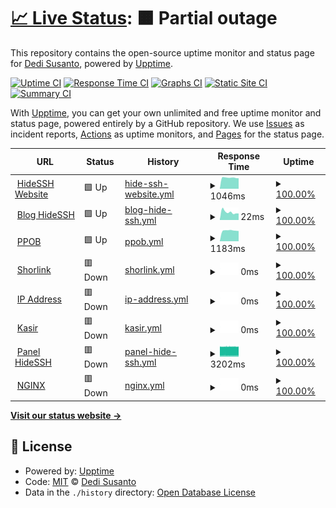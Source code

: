 # [📈 Live Status](https://status.hidessh.com): <!--live status--> **🟧 Partial outage**

This repository contains the open-source uptime monitor and status page for [Dedi Susanto](sshcdn.com), powered by [Upptime](https://github.com/upptime/upptime).

[![Uptime CI](https://github.com/4rukadi/hidessh-web/workflows/Uptime%20CI/badge.svg)](https://github.com/4rukadi/hidessh-web/actions?query=workflow%3A%22Uptime+CI%22)
[![Response Time CI](https://github.com/4rukadi/hidessh-web/workflows/Response%20Time%20CI/badge.svg)](https://github.com/4rukadi/hidessh-web/actions?query=workflow%3A%22Response+Time+CI%22)
[![Graphs CI](https://github.com/4rukadi/hidessh-web/workflows/Graphs%20CI/badge.svg)](https://github.com/4rukadi/hidessh-web/actions?query=workflow%3A%22Graphs+CI%22)
[![Static Site CI](https://github.com/4rukadi/hidessh-web/workflows/Static%20Site%20CI/badge.svg)](https://github.com/4rukadi/hidessh-web/actions?query=workflow%3A%22Static+Site+CI%22)
[![Summary CI](https://github.com/4rukadi/hidessh-web/workflows/Summary%20CI/badge.svg)](https://github.com/4rukadi/hidessh-web/actions?query=workflow%3A%22Summary+CI%22)

With [Upptime](https://upptime.js.org), you can get your own unlimited and free uptime monitor and status page, powered entirely by a GitHub repository. We use [Issues](https://github.com/4rukadi/hidessh-web/issues) as incident reports, [Actions](https://github.com/4rukadi/hidessh-web/actions) as uptime monitors, and [Pages](https://status.hidessh.com) for the status page.

<!--start: status pages-->
<!-- This summary is generated by Upptime (https://github.com/upptime/upptime) -->
<!-- Do not edit this manually, your changes will be overwritten -->
<!-- prettier-ignore -->
| URL | Status | History | Response Time | Uptime |
| --- | ------ | ------- | ------------- | ------ |
| <img alt="" src="https://ej538573utp.exactdn.com/blog/wp-content/uploads/2022/11/hpc1FS8JlOINe59NamnPtIXgkWXxG1039sKp8uGG.png" height="13"> [HideSSH Website](https://hidessh.com/) | 🟩 Up | [hide-ssh-website.yml](https://github.com/4rukadi/hidessh-web/commits/HEAD/history/hide-ssh-website.yml) | <details><summary><img alt="Response time graph" src="./graphs/hide-ssh-website/response-time-week.png" height="20"> 1046ms</summary><br><a href="https://ping.hidessh.com/history/hide-ssh-website"><img alt="Response time 1704" src="https://img.shields.io/endpoint?url=https%3A%2F%2Fraw.githubusercontent.com%2F4rukadi%2Fhidessh-web%2FHEAD%2Fapi%2Fhide-ssh-website%2Fresponse-time.json"></a><br><a href="https://ping.hidessh.com/history/hide-ssh-website"><img alt="24-hour response time 994" src="https://img.shields.io/endpoint?url=https%3A%2F%2Fraw.githubusercontent.com%2F4rukadi%2Fhidessh-web%2FHEAD%2Fapi%2Fhide-ssh-website%2Fresponse-time-day.json"></a><br><a href="https://ping.hidessh.com/history/hide-ssh-website"><img alt="7-day response time 1046" src="https://img.shields.io/endpoint?url=https%3A%2F%2Fraw.githubusercontent.com%2F4rukadi%2Fhidessh-web%2FHEAD%2Fapi%2Fhide-ssh-website%2Fresponse-time-week.json"></a><br><a href="https://ping.hidessh.com/history/hide-ssh-website"><img alt="30-day response time 1311" src="https://img.shields.io/endpoint?url=https%3A%2F%2Fraw.githubusercontent.com%2F4rukadi%2Fhidessh-web%2FHEAD%2Fapi%2Fhide-ssh-website%2Fresponse-time-month.json"></a><br><a href="https://ping.hidessh.com/history/hide-ssh-website"><img alt="1-year response time 1754" src="https://img.shields.io/endpoint?url=https%3A%2F%2Fraw.githubusercontent.com%2F4rukadi%2Fhidessh-web%2FHEAD%2Fapi%2Fhide-ssh-website%2Fresponse-time-year.json"></a></details> | <details><summary><a href="https://ping.hidessh.com/history/hide-ssh-website">100.00%</a></summary><a href="https://ping.hidessh.com/history/hide-ssh-website"><img alt="All-time uptime 100.00%" src="https://img.shields.io/endpoint?url=https%3A%2F%2Fraw.githubusercontent.com%2F4rukadi%2Fhidessh-web%2FHEAD%2Fapi%2Fhide-ssh-website%2Fuptime.json"></a><br><a href="https://ping.hidessh.com/history/hide-ssh-website"><img alt="24-hour uptime 100.00%" src="https://img.shields.io/endpoint?url=https%3A%2F%2Fraw.githubusercontent.com%2F4rukadi%2Fhidessh-web%2FHEAD%2Fapi%2Fhide-ssh-website%2Fuptime-day.json"></a><br><a href="https://ping.hidessh.com/history/hide-ssh-website"><img alt="7-day uptime 100.00%" src="https://img.shields.io/endpoint?url=https%3A%2F%2Fraw.githubusercontent.com%2F4rukadi%2Fhidessh-web%2FHEAD%2Fapi%2Fhide-ssh-website%2Fuptime-week.json"></a><br><a href="https://ping.hidessh.com/history/hide-ssh-website"><img alt="30-day uptime 100.00%" src="https://img.shields.io/endpoint?url=https%3A%2F%2Fraw.githubusercontent.com%2F4rukadi%2Fhidessh-web%2FHEAD%2Fapi%2Fhide-ssh-website%2Fuptime-month.json"></a><br><a href="https://ping.hidessh.com/history/hide-ssh-website"><img alt="1-year uptime 100.00%" src="https://img.shields.io/endpoint?url=https%3A%2F%2Fraw.githubusercontent.com%2F4rukadi%2Fhidessh-web%2FHEAD%2Fapi%2Fhide-ssh-website%2Fuptime-year.json"></a></details>
| <img alt="" src="https://ej538573utp.exactdn.com/blog/wp-content/uploads/2022/11/hpc1FS8JlOINe59NamnPtIXgkWXxG1039sKp8uGG.png" height="13"> [Blog HideSSH](https://hidessh.com/blog) | 🟩 Up | [blog-hide-ssh.yml](https://github.com/4rukadi/hidessh-web/commits/HEAD/history/blog-hide-ssh.yml) | <details><summary><img alt="Response time graph" src="./graphs/blog-hide-ssh/response-time-week.png" height="20"> 22ms</summary><br><a href="https://ping.hidessh.com/history/blog-hide-ssh"><img alt="Response time 1201" src="https://img.shields.io/endpoint?url=https%3A%2F%2Fraw.githubusercontent.com%2F4rukadi%2Fhidessh-web%2FHEAD%2Fapi%2Fblog-hide-ssh%2Fresponse-time.json"></a><br><a href="https://ping.hidessh.com/history/blog-hide-ssh"><img alt="24-hour response time 18" src="https://img.shields.io/endpoint?url=https%3A%2F%2Fraw.githubusercontent.com%2F4rukadi%2Fhidessh-web%2FHEAD%2Fapi%2Fblog-hide-ssh%2Fresponse-time-day.json"></a><br><a href="https://ping.hidessh.com/history/blog-hide-ssh"><img alt="7-day response time 22" src="https://img.shields.io/endpoint?url=https%3A%2F%2Fraw.githubusercontent.com%2F4rukadi%2Fhidessh-web%2FHEAD%2Fapi%2Fblog-hide-ssh%2Fresponse-time-week.json"></a><br><a href="https://ping.hidessh.com/history/blog-hide-ssh"><img alt="30-day response time 346" src="https://img.shields.io/endpoint?url=https%3A%2F%2Fraw.githubusercontent.com%2F4rukadi%2Fhidessh-web%2FHEAD%2Fapi%2Fblog-hide-ssh%2Fresponse-time-month.json"></a><br><a href="https://ping.hidessh.com/history/blog-hide-ssh"><img alt="1-year response time 1282" src="https://img.shields.io/endpoint?url=https%3A%2F%2Fraw.githubusercontent.com%2F4rukadi%2Fhidessh-web%2FHEAD%2Fapi%2Fblog-hide-ssh%2Fresponse-time-year.json"></a></details> | <details><summary><a href="https://ping.hidessh.com/history/blog-hide-ssh">100.00%</a></summary><a href="https://ping.hidessh.com/history/blog-hide-ssh"><img alt="All-time uptime 100.00%" src="https://img.shields.io/endpoint?url=https%3A%2F%2Fraw.githubusercontent.com%2F4rukadi%2Fhidessh-web%2FHEAD%2Fapi%2Fblog-hide-ssh%2Fuptime.json"></a><br><a href="https://ping.hidessh.com/history/blog-hide-ssh"><img alt="24-hour uptime 100.00%" src="https://img.shields.io/endpoint?url=https%3A%2F%2Fraw.githubusercontent.com%2F4rukadi%2Fhidessh-web%2FHEAD%2Fapi%2Fblog-hide-ssh%2Fuptime-day.json"></a><br><a href="https://ping.hidessh.com/history/blog-hide-ssh"><img alt="7-day uptime 100.00%" src="https://img.shields.io/endpoint?url=https%3A%2F%2Fraw.githubusercontent.com%2F4rukadi%2Fhidessh-web%2FHEAD%2Fapi%2Fblog-hide-ssh%2Fuptime-week.json"></a><br><a href="https://ping.hidessh.com/history/blog-hide-ssh"><img alt="30-day uptime 100.00%" src="https://img.shields.io/endpoint?url=https%3A%2F%2Fraw.githubusercontent.com%2F4rukadi%2Fhidessh-web%2FHEAD%2Fapi%2Fblog-hide-ssh%2Fuptime-month.json"></a><br><a href="https://ping.hidessh.com/history/blog-hide-ssh"><img alt="1-year uptime 100.00%" src="https://img.shields.io/endpoint?url=https%3A%2F%2Fraw.githubusercontent.com%2F4rukadi%2Fhidessh-web%2FHEAD%2Fapi%2Fblog-hide-ssh%2Fuptime-year.json"></a></details>
| <img alt="" src="https://ej538573utp.exactdn.com/blog/wp-content/uploads/2022/11/hpc1FS8JlOINe59NamnPtIXgkWXxG1039sKp8uGG.png" height="13"> [PPOB](https://ppob.hidessh.com) | 🟩 Up | [ppob.yml](https://github.com/4rukadi/hidessh-web/commits/HEAD/history/ppob.yml) | <details><summary><img alt="Response time graph" src="./graphs/ppob/response-time-week.png" height="20"> 1183ms</summary><br><a href="https://ping.hidessh.com/history/ppob"><img alt="Response time 1489" src="https://img.shields.io/endpoint?url=https%3A%2F%2Fraw.githubusercontent.com%2F4rukadi%2Fhidessh-web%2FHEAD%2Fapi%2Fppob%2Fresponse-time.json"></a><br><a href="https://ping.hidessh.com/history/ppob"><img alt="24-hour response time 1128" src="https://img.shields.io/endpoint?url=https%3A%2F%2Fraw.githubusercontent.com%2F4rukadi%2Fhidessh-web%2FHEAD%2Fapi%2Fppob%2Fresponse-time-day.json"></a><br><a href="https://ping.hidessh.com/history/ppob"><img alt="7-day response time 1183" src="https://img.shields.io/endpoint?url=https%3A%2F%2Fraw.githubusercontent.com%2F4rukadi%2Fhidessh-web%2FHEAD%2Fapi%2Fppob%2Fresponse-time-week.json"></a><br><a href="https://ping.hidessh.com/history/ppob"><img alt="30-day response time 1570" src="https://img.shields.io/endpoint?url=https%3A%2F%2Fraw.githubusercontent.com%2F4rukadi%2Fhidessh-web%2FHEAD%2Fapi%2Fppob%2Fresponse-time-month.json"></a><br><a href="https://ping.hidessh.com/history/ppob"><img alt="1-year response time 1535" src="https://img.shields.io/endpoint?url=https%3A%2F%2Fraw.githubusercontent.com%2F4rukadi%2Fhidessh-web%2FHEAD%2Fapi%2Fppob%2Fresponse-time-year.json"></a></details> | <details><summary><a href="https://ping.hidessh.com/history/ppob">100.00%</a></summary><a href="https://ping.hidessh.com/history/ppob"><img alt="All-time uptime 100.00%" src="https://img.shields.io/endpoint?url=https%3A%2F%2Fraw.githubusercontent.com%2F4rukadi%2Fhidessh-web%2FHEAD%2Fapi%2Fppob%2Fuptime.json"></a><br><a href="https://ping.hidessh.com/history/ppob"><img alt="24-hour uptime 100.00%" src="https://img.shields.io/endpoint?url=https%3A%2F%2Fraw.githubusercontent.com%2F4rukadi%2Fhidessh-web%2FHEAD%2Fapi%2Fppob%2Fuptime-day.json"></a><br><a href="https://ping.hidessh.com/history/ppob"><img alt="7-day uptime 100.00%" src="https://img.shields.io/endpoint?url=https%3A%2F%2Fraw.githubusercontent.com%2F4rukadi%2Fhidessh-web%2FHEAD%2Fapi%2Fppob%2Fuptime-week.json"></a><br><a href="https://ping.hidessh.com/history/ppob"><img alt="30-day uptime 100.00%" src="https://img.shields.io/endpoint?url=https%3A%2F%2Fraw.githubusercontent.com%2F4rukadi%2Fhidessh-web%2FHEAD%2Fapi%2Fppob%2Fuptime-month.json"></a><br><a href="https://ping.hidessh.com/history/ppob"><img alt="1-year uptime 100.00%" src="https://img.shields.io/endpoint?url=https%3A%2F%2Fraw.githubusercontent.com%2F4rukadi%2Fhidessh-web%2FHEAD%2Fapi%2Fppob%2Fuptime-year.json"></a></details>
| <img alt="" src="https://ej538573utp.exactdn.com/blog/wp-content/uploads/2022/11/hpc1FS8JlOINe59NamnPtIXgkWXxG1039sKp8uGG.png" height="13"> [Shorlink](https://s.hidessh.com) | 🟥 Down | [shorlink.yml](https://github.com/4rukadi/hidessh-web/commits/HEAD/history/shorlink.yml) | <details><summary><img alt="Response time graph" src="./graphs/shorlink/response-time-week.png" height="20"> 0ms</summary><br><a href="https://ping.hidessh.com/history/shorlink"><img alt="Response time 3195" src="https://img.shields.io/endpoint?url=https%3A%2F%2Fraw.githubusercontent.com%2F4rukadi%2Fhidessh-web%2FHEAD%2Fapi%2Fshorlink%2Fresponse-time.json"></a><br><a href="https://ping.hidessh.com/history/shorlink"><img alt="24-hour response time 0" src="https://img.shields.io/endpoint?url=https%3A%2F%2Fraw.githubusercontent.com%2F4rukadi%2Fhidessh-web%2FHEAD%2Fapi%2Fshorlink%2Fresponse-time-day.json"></a><br><a href="https://ping.hidessh.com/history/shorlink"><img alt="7-day response time 0" src="https://img.shields.io/endpoint?url=https%3A%2F%2Fraw.githubusercontent.com%2F4rukadi%2Fhidessh-web%2FHEAD%2Fapi%2Fshorlink%2Fresponse-time-week.json"></a><br><a href="https://ping.hidessh.com/history/shorlink"><img alt="30-day response time 0" src="https://img.shields.io/endpoint?url=https%3A%2F%2Fraw.githubusercontent.com%2F4rukadi%2Fhidessh-web%2FHEAD%2Fapi%2Fshorlink%2Fresponse-time-month.json"></a><br><a href="https://ping.hidessh.com/history/shorlink"><img alt="1-year response time 5107" src="https://img.shields.io/endpoint?url=https%3A%2F%2Fraw.githubusercontent.com%2F4rukadi%2Fhidessh-web%2FHEAD%2Fapi%2Fshorlink%2Fresponse-time-year.json"></a></details> | <details><summary><a href="https://ping.hidessh.com/history/shorlink">100.00%</a></summary><a href="https://ping.hidessh.com/history/shorlink"><img alt="All-time uptime 100.00%" src="https://img.shields.io/endpoint?url=https%3A%2F%2Fraw.githubusercontent.com%2F4rukadi%2Fhidessh-web%2FHEAD%2Fapi%2Fshorlink%2Fuptime.json"></a><br><a href="https://ping.hidessh.com/history/shorlink"><img alt="24-hour uptime 100.00%" src="https://img.shields.io/endpoint?url=https%3A%2F%2Fraw.githubusercontent.com%2F4rukadi%2Fhidessh-web%2FHEAD%2Fapi%2Fshorlink%2Fuptime-day.json"></a><br><a href="https://ping.hidessh.com/history/shorlink"><img alt="7-day uptime 100.00%" src="https://img.shields.io/endpoint?url=https%3A%2F%2Fraw.githubusercontent.com%2F4rukadi%2Fhidessh-web%2FHEAD%2Fapi%2Fshorlink%2Fuptime-week.json"></a><br><a href="https://ping.hidessh.com/history/shorlink"><img alt="30-day uptime 100.00%" src="https://img.shields.io/endpoint?url=https%3A%2F%2Fraw.githubusercontent.com%2F4rukadi%2Fhidessh-web%2FHEAD%2Fapi%2Fshorlink%2Fuptime-month.json"></a><br><a href="https://ping.hidessh.com/history/shorlink"><img alt="1-year uptime 100.00%" src="https://img.shields.io/endpoint?url=https%3A%2F%2Fraw.githubusercontent.com%2F4rukadi%2Fhidessh-web%2FHEAD%2Fapi%2Fshorlink%2Fuptime-year.json"></a></details>
| <img alt="" src="https://ej538573utp.exactdn.com/blog/wp-content/uploads/2022/11/hpc1FS8JlOINe59NamnPtIXgkWXxG1039sKp8uGG.png" height="13"> [IP Address](https://ip.hidessh.com) | 🟥 Down | [ip-address.yml](https://github.com/4rukadi/hidessh-web/commits/HEAD/history/ip-address.yml) | <details><summary><img alt="Response time graph" src="./graphs/ip-address/response-time-week.png" height="20"> 0ms</summary><br><a href="https://ping.hidessh.com/history/ip-address"><img alt="Response time 2558" src="https://img.shields.io/endpoint?url=https%3A%2F%2Fraw.githubusercontent.com%2F4rukadi%2Fhidessh-web%2FHEAD%2Fapi%2Fip-address%2Fresponse-time.json"></a><br><a href="https://ping.hidessh.com/history/ip-address"><img alt="24-hour response time 0" src="https://img.shields.io/endpoint?url=https%3A%2F%2Fraw.githubusercontent.com%2F4rukadi%2Fhidessh-web%2FHEAD%2Fapi%2Fip-address%2Fresponse-time-day.json"></a><br><a href="https://ping.hidessh.com/history/ip-address"><img alt="7-day response time 0" src="https://img.shields.io/endpoint?url=https%3A%2F%2Fraw.githubusercontent.com%2F4rukadi%2Fhidessh-web%2FHEAD%2Fapi%2Fip-address%2Fresponse-time-week.json"></a><br><a href="https://ping.hidessh.com/history/ip-address"><img alt="30-day response time 0" src="https://img.shields.io/endpoint?url=https%3A%2F%2Fraw.githubusercontent.com%2F4rukadi%2Fhidessh-web%2FHEAD%2Fapi%2Fip-address%2Fresponse-time-month.json"></a><br><a href="https://ping.hidessh.com/history/ip-address"><img alt="1-year response time 2706" src="https://img.shields.io/endpoint?url=https%3A%2F%2Fraw.githubusercontent.com%2F4rukadi%2Fhidessh-web%2FHEAD%2Fapi%2Fip-address%2Fresponse-time-year.json"></a></details> | <details><summary><a href="https://ping.hidessh.com/history/ip-address">100.00%</a></summary><a href="https://ping.hidessh.com/history/ip-address"><img alt="All-time uptime 100.00%" src="https://img.shields.io/endpoint?url=https%3A%2F%2Fraw.githubusercontent.com%2F4rukadi%2Fhidessh-web%2FHEAD%2Fapi%2Fip-address%2Fuptime.json"></a><br><a href="https://ping.hidessh.com/history/ip-address"><img alt="24-hour uptime 100.00%" src="https://img.shields.io/endpoint?url=https%3A%2F%2Fraw.githubusercontent.com%2F4rukadi%2Fhidessh-web%2FHEAD%2Fapi%2Fip-address%2Fuptime-day.json"></a><br><a href="https://ping.hidessh.com/history/ip-address"><img alt="7-day uptime 100.00%" src="https://img.shields.io/endpoint?url=https%3A%2F%2Fraw.githubusercontent.com%2F4rukadi%2Fhidessh-web%2FHEAD%2Fapi%2Fip-address%2Fuptime-week.json"></a><br><a href="https://ping.hidessh.com/history/ip-address"><img alt="30-day uptime 100.00%" src="https://img.shields.io/endpoint?url=https%3A%2F%2Fraw.githubusercontent.com%2F4rukadi%2Fhidessh-web%2FHEAD%2Fapi%2Fip-address%2Fuptime-month.json"></a><br><a href="https://ping.hidessh.com/history/ip-address"><img alt="1-year uptime 100.00%" src="https://img.shields.io/endpoint?url=https%3A%2F%2Fraw.githubusercontent.com%2F4rukadi%2Fhidessh-web%2FHEAD%2Fapi%2Fip-address%2Fuptime-year.json"></a></details>
| <img alt="" src="https://ej538573utp.exactdn.com/blog/wp-content/uploads/2022/11/hpc1FS8JlOINe59NamnPtIXgkWXxG1039sKp8uGG.png" height="13"> [Kasir](https://pos.hidessh.com) | 🟥 Down | [kasir.yml](https://github.com/4rukadi/hidessh-web/commits/HEAD/history/kasir.yml) | <details><summary><img alt="Response time graph" src="./graphs/kasir/response-time-week.png" height="20"> 0ms</summary><br><a href="https://ping.hidessh.com/history/kasir"><img alt="Response time 3190" src="https://img.shields.io/endpoint?url=https%3A%2F%2Fraw.githubusercontent.com%2F4rukadi%2Fhidessh-web%2FHEAD%2Fapi%2Fkasir%2Fresponse-time.json"></a><br><a href="https://ping.hidessh.com/history/kasir"><img alt="24-hour response time 0" src="https://img.shields.io/endpoint?url=https%3A%2F%2Fraw.githubusercontent.com%2F4rukadi%2Fhidessh-web%2FHEAD%2Fapi%2Fkasir%2Fresponse-time-day.json"></a><br><a href="https://ping.hidessh.com/history/kasir"><img alt="7-day response time 0" src="https://img.shields.io/endpoint?url=https%3A%2F%2Fraw.githubusercontent.com%2F4rukadi%2Fhidessh-web%2FHEAD%2Fapi%2Fkasir%2Fresponse-time-week.json"></a><br><a href="https://ping.hidessh.com/history/kasir"><img alt="30-day response time 0" src="https://img.shields.io/endpoint?url=https%3A%2F%2Fraw.githubusercontent.com%2F4rukadi%2Fhidessh-web%2FHEAD%2Fapi%2Fkasir%2Fresponse-time-month.json"></a><br><a href="https://ping.hidessh.com/history/kasir"><img alt="1-year response time 5003" src="https://img.shields.io/endpoint?url=https%3A%2F%2Fraw.githubusercontent.com%2F4rukadi%2Fhidessh-web%2FHEAD%2Fapi%2Fkasir%2Fresponse-time-year.json"></a></details> | <details><summary><a href="https://ping.hidessh.com/history/kasir">100.00%</a></summary><a href="https://ping.hidessh.com/history/kasir"><img alt="All-time uptime 100.00%" src="https://img.shields.io/endpoint?url=https%3A%2F%2Fraw.githubusercontent.com%2F4rukadi%2Fhidessh-web%2FHEAD%2Fapi%2Fkasir%2Fuptime.json"></a><br><a href="https://ping.hidessh.com/history/kasir"><img alt="24-hour uptime 100.00%" src="https://img.shields.io/endpoint?url=https%3A%2F%2Fraw.githubusercontent.com%2F4rukadi%2Fhidessh-web%2FHEAD%2Fapi%2Fkasir%2Fuptime-day.json"></a><br><a href="https://ping.hidessh.com/history/kasir"><img alt="7-day uptime 100.00%" src="https://img.shields.io/endpoint?url=https%3A%2F%2Fraw.githubusercontent.com%2F4rukadi%2Fhidessh-web%2FHEAD%2Fapi%2Fkasir%2Fuptime-week.json"></a><br><a href="https://ping.hidessh.com/history/kasir"><img alt="30-day uptime 100.00%" src="https://img.shields.io/endpoint?url=https%3A%2F%2Fraw.githubusercontent.com%2F4rukadi%2Fhidessh-web%2FHEAD%2Fapi%2Fkasir%2Fuptime-month.json"></a><br><a href="https://ping.hidessh.com/history/kasir"><img alt="1-year uptime 100.00%" src="https://img.shields.io/endpoint?url=https%3A%2F%2Fraw.githubusercontent.com%2F4rukadi%2Fhidessh-web%2FHEAD%2Fapi%2Fkasir%2Fuptime-year.json"></a></details>
| <img alt="" src="https://ej538573utp.exactdn.com/blog/wp-content/uploads/2022/11/hpc1FS8JlOINe59NamnPtIXgkWXxG1039sKp8uGG.png" height="13"> [Panel HideSSH](https://panel.hidessh.com) | 🟥 Down | [panel-hide-ssh.yml](https://github.com/4rukadi/hidessh-web/commits/HEAD/history/panel-hide-ssh.yml) | <details><summary><img alt="Response time graph" src="./graphs/panel-hide-ssh/response-time-week.png" height="20"> 3202ms</summary><br><a href="https://ping.hidessh.com/history/panel-hide-ssh"><img alt="Response time 2387" src="https://img.shields.io/endpoint?url=https%3A%2F%2Fraw.githubusercontent.com%2F4rukadi%2Fhidessh-web%2FHEAD%2Fapi%2Fpanel-hide-ssh%2Fresponse-time.json"></a><br><a href="https://ping.hidessh.com/history/panel-hide-ssh"><img alt="24-hour response time 3163" src="https://img.shields.io/endpoint?url=https%3A%2F%2Fraw.githubusercontent.com%2F4rukadi%2Fhidessh-web%2FHEAD%2Fapi%2Fpanel-hide-ssh%2Fresponse-time-day.json"></a><br><a href="https://ping.hidessh.com/history/panel-hide-ssh"><img alt="7-day response time 3202" src="https://img.shields.io/endpoint?url=https%3A%2F%2Fraw.githubusercontent.com%2F4rukadi%2Fhidessh-web%2FHEAD%2Fapi%2Fpanel-hide-ssh%2Fresponse-time-week.json"></a><br><a href="https://ping.hidessh.com/history/panel-hide-ssh"><img alt="30-day response time 3179" src="https://img.shields.io/endpoint?url=https%3A%2F%2Fraw.githubusercontent.com%2F4rukadi%2Fhidessh-web%2FHEAD%2Fapi%2Fpanel-hide-ssh%2Fresponse-time-month.json"></a><br><a href="https://ping.hidessh.com/history/panel-hide-ssh"><img alt="1-year response time 2523" src="https://img.shields.io/endpoint?url=https%3A%2F%2Fraw.githubusercontent.com%2F4rukadi%2Fhidessh-web%2FHEAD%2Fapi%2Fpanel-hide-ssh%2Fresponse-time-year.json"></a></details> | <details><summary><a href="https://ping.hidessh.com/history/panel-hide-ssh">100.00%</a></summary><a href="https://ping.hidessh.com/history/panel-hide-ssh"><img alt="All-time uptime 100.00%" src="https://img.shields.io/endpoint?url=https%3A%2F%2Fraw.githubusercontent.com%2F4rukadi%2Fhidessh-web%2FHEAD%2Fapi%2Fpanel-hide-ssh%2Fuptime.json"></a><br><a href="https://ping.hidessh.com/history/panel-hide-ssh"><img alt="24-hour uptime 100.00%" src="https://img.shields.io/endpoint?url=https%3A%2F%2Fraw.githubusercontent.com%2F4rukadi%2Fhidessh-web%2FHEAD%2Fapi%2Fpanel-hide-ssh%2Fuptime-day.json"></a><br><a href="https://ping.hidessh.com/history/panel-hide-ssh"><img alt="7-day uptime 100.00%" src="https://img.shields.io/endpoint?url=https%3A%2F%2Fraw.githubusercontent.com%2F4rukadi%2Fhidessh-web%2FHEAD%2Fapi%2Fpanel-hide-ssh%2Fuptime-week.json"></a><br><a href="https://ping.hidessh.com/history/panel-hide-ssh"><img alt="30-day uptime 100.00%" src="https://img.shields.io/endpoint?url=https%3A%2F%2Fraw.githubusercontent.com%2F4rukadi%2Fhidessh-web%2FHEAD%2Fapi%2Fpanel-hide-ssh%2Fuptime-month.json"></a><br><a href="https://ping.hidessh.com/history/panel-hide-ssh"><img alt="1-year uptime 100.00%" src="https://img.shields.io/endpoint?url=https%3A%2F%2Fraw.githubusercontent.com%2F4rukadi%2Fhidessh-web%2FHEAD%2Fapi%2Fpanel-hide-ssh%2Fuptime-year.json"></a></details>
| <img alt="" src="https://ej538573utp.exactdn.com/blog/wp-content/uploads/2022/11/hpc1FS8JlOINe59NamnPtIXgkWXxG1039sKp8uGG.png" height="13"> [NGINX](https://web.sshcdn.com) | 🟥 Down | [nginx.yml](https://github.com/4rukadi/hidessh-web/commits/HEAD/history/nginx.yml) | <details><summary><img alt="Response time graph" src="./graphs/nginx/response-time-week.png" height="20"> 0ms</summary><br><a href="https://ping.hidessh.com/history/nginx"><img alt="Response time 1854" src="https://img.shields.io/endpoint?url=https%3A%2F%2Fraw.githubusercontent.com%2F4rukadi%2Fhidessh-web%2FHEAD%2Fapi%2Fnginx%2Fresponse-time.json"></a><br><a href="https://ping.hidessh.com/history/nginx"><img alt="24-hour response time 0" src="https://img.shields.io/endpoint?url=https%3A%2F%2Fraw.githubusercontent.com%2F4rukadi%2Fhidessh-web%2FHEAD%2Fapi%2Fnginx%2Fresponse-time-day.json"></a><br><a href="https://ping.hidessh.com/history/nginx"><img alt="7-day response time 0" src="https://img.shields.io/endpoint?url=https%3A%2F%2Fraw.githubusercontent.com%2F4rukadi%2Fhidessh-web%2FHEAD%2Fapi%2Fnginx%2Fresponse-time-week.json"></a><br><a href="https://ping.hidessh.com/history/nginx"><img alt="30-day response time 0" src="https://img.shields.io/endpoint?url=https%3A%2F%2Fraw.githubusercontent.com%2F4rukadi%2Fhidessh-web%2FHEAD%2Fapi%2Fnginx%2Fresponse-time-month.json"></a><br><a href="https://ping.hidessh.com/history/nginx"><img alt="1-year response time 2052" src="https://img.shields.io/endpoint?url=https%3A%2F%2Fraw.githubusercontent.com%2F4rukadi%2Fhidessh-web%2FHEAD%2Fapi%2Fnginx%2Fresponse-time-year.json"></a></details> | <details><summary><a href="https://ping.hidessh.com/history/nginx">100.00%</a></summary><a href="https://ping.hidessh.com/history/nginx"><img alt="All-time uptime 100.00%" src="https://img.shields.io/endpoint?url=https%3A%2F%2Fraw.githubusercontent.com%2F4rukadi%2Fhidessh-web%2FHEAD%2Fapi%2Fnginx%2Fuptime.json"></a><br><a href="https://ping.hidessh.com/history/nginx"><img alt="24-hour uptime 100.00%" src="https://img.shields.io/endpoint?url=https%3A%2F%2Fraw.githubusercontent.com%2F4rukadi%2Fhidessh-web%2FHEAD%2Fapi%2Fnginx%2Fuptime-day.json"></a><br><a href="https://ping.hidessh.com/history/nginx"><img alt="7-day uptime 100.00%" src="https://img.shields.io/endpoint?url=https%3A%2F%2Fraw.githubusercontent.com%2F4rukadi%2Fhidessh-web%2FHEAD%2Fapi%2Fnginx%2Fuptime-week.json"></a><br><a href="https://ping.hidessh.com/history/nginx"><img alt="30-day uptime 100.00%" src="https://img.shields.io/endpoint?url=https%3A%2F%2Fraw.githubusercontent.com%2F4rukadi%2Fhidessh-web%2FHEAD%2Fapi%2Fnginx%2Fuptime-month.json"></a><br><a href="https://ping.hidessh.com/history/nginx"><img alt="1-year uptime 100.00%" src="https://img.shields.io/endpoint?url=https%3A%2F%2Fraw.githubusercontent.com%2F4rukadi%2Fhidessh-web%2FHEAD%2Fapi%2Fnginx%2Fuptime-year.json"></a></details>

<!--end: status pages-->

[**Visit our status website →**](https://status.hidessh.com)

## 📄 License

- Powered by: [Upptime](https://github.com/upptime/upptime)
- Code: [MIT](./LICENSE) © [Dedi Susanto](sshcdn.com)
- Data in the `./history` directory: [Open Database License](https://opendatacommons.org/licenses/odbl/1-0/)
